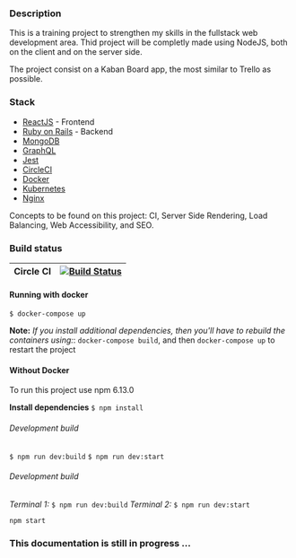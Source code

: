 ### Description
This is a training project to strengthen my skills in the fullstack web development area. Thid project will be completly made using NodeJS, both on the client and on the server side. 

The project consist on a Kaban Board app, the most similar to Trello as possible. 

### Stack
- [ReactJS](https://en.reactjs.org/) - Frontend
- [Ruby on Rails](https://rubyonrails.org/) - Backend
- [MongoDB](https://www.mongodb.com/es)
- [GraphQL](https://graphql.org/)
- [Jest](https://jestjs.io/)
- [CircleCI](https://circleci.com/)
- [Docker](https://www.docker.com/)
- [Kubernetes](https://kubernetes.io/)
- [Nginx](https://www.nginx.com/)

Concepts to be found on this project: CI, Server Side Rendering, Load Balancing, Web Accessibility, and SEO. 

### Build status
| Circle CI | [![Build Status](https://circleci.com/gh/rfire12/kanban-board.svg)](https://circleci.com/gh/rfire12/kanban-board) |
| ----------- | ----------- |


#### Running with docker
`$ docker-compose up`

**Note:** *If you install additional dependencies, then you'll have to rebuild the containers using:*:
`docker-compose build`, and then `docker-compose up` to restart the project


#### Without Docker
To run this project use npm 6.13.0

**Install dependencies**
`$ npm install`

###### Development build
`$ npm run dev:build`
`$ npm run dev:start`

###### Development build
*Terminal 1:* `$ npm run dev:build`
*Terminal 2:* `$ npm run dev:start`


`npm start`

### This documentation is still in progress ...
